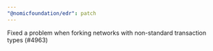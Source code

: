 ```yaml
---
"@nomicfoundation/edr": patch
---
```


Fixed a problem when forking networks with non-standard transaction types (#4963)
